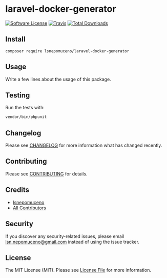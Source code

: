 # laravel-docker-generator

[![Software License](https://img.shields.io/badge/license-MIT-brightgreen.svg?style=flat-square)](LICENSE.md)
[![Travis](https://img.shields.io/travis/lsnepomuceno/laravel-docker-generator.svg?style=flat-square)]()
[![Total Downloads](https://img.shields.io/packagist/dt/lsnepomuceno/laravel-docker-generator.svg?style=flat-square)](https://packagist.org/packages/lsnepomuceno/laravel-docker-generator)

## Install
`composer require lsnepomuceno/laravel-docker-generator`

## Usage
Write a few lines about the usage of this package.

## Testing
Run the tests with:

``` bash
vendor/bin/phpunit
```

## Changelog
Please see [CHANGELOG](CHANGELOG.md) for more information what has changed recently.

## Contributing
Please see [CONTRIBUTING](CONTRIBUTING.md) for details.

## Credits

- [lsnepomuceno](https://github.com/lsnepomuceno)
- [All Contributors](https://github.com/lsnepomuceno/laravel-docker-generator/contributors)

## Security
If you discover any security-related issues, please email lsn.nepomuceno@gmail.com instead of using the issue tracker.

## License
The MIT License (MIT). Please see [License File](/LICENSE.md) for more information.